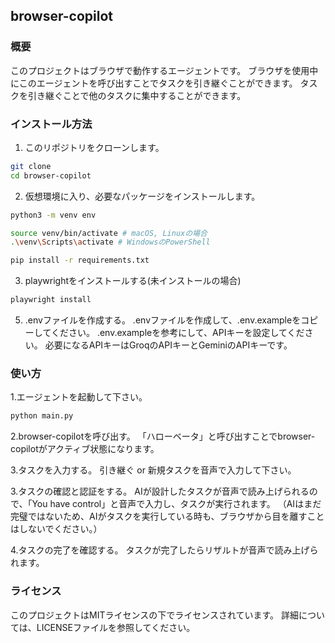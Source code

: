 ## browser-copilot

### 概要
このプロジェクトはブラウザで動作するエージェントです。
ブラウザを使用中にこのエージェントを呼び出すことでタスクを引き継ぐことができます。
タスクを引き継ぐことで他のタスクに集中することができます。

### インストール方法
1. このリポジトリをクローンします。
```bash
git clone 
cd browser-copilot
```
2. 仮想環境に入り、必要なパッケージをインストールします。
```bash
python3 -m venv env

source venv/bin/activate # macOS, Linuxの場合
.\venv\Scripts\activate # WindowsのPowerShell

pip install -r requirements.txt
```
3. playwrightをインストールする(未インストールの場合)
```bash
playwright install
```
5. .envファイルを作成する。
.envファイルを作成して、.env.exampleをコピーしてください。
.env.exampleを参考にして、APIキーを設定してください。
必要になるAPIキーはGroqのAPIキーとGeminiのAPIキーです。


### 使い方
1.エージェントを起動して下さい。
```bash
python main.py
```
2.browser-copilotを呼び出す。
「ハローベータ」と呼び出すことでbrowser-copilotがアクティブ状態になります。

3.タスクを入力する。
引き継ぐ or 新規タスクを音声で入力して下さい。

3.タスクの確認と認証をする。
AIが設計したタスクが音声で読み上げられるので、「You have control」と音声で入力し、タスクが実行されます。
（AIはまだ完璧ではないため、AIがタスクを実行している時も、ブラウザから目を離すことはしないでください。）

4.タスクの完了を確認する。
タスクが完了したらリザルトが音声で読み上げられます。

### ライセンス
このプロジェクトはMITライセンスの下でライセンスされています。
詳細については、LICENSEファイルを参照してください。